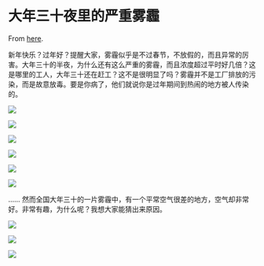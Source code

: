 # 大年三十夜里的严重雾霾

From [here](https://yinwang1.substack.com/p/1fb).

新年快乐？过年好？提醒大家，雾霾似乎是不过春节，不放假的，而且异常的厉害。大年三十的半夜，为什么还有这么严重的雾霾，而且浓度超过平时好几倍？这是哪里的工人，大年三十还在赶工？这不是很明显了吗？雾霾并不是工厂排放的污染，而是故意放毒。要是你病了，他们就说你是过年期间到热闹的地方被人传染的。

![](https://substackcdn.com/image/fetch/w_1456,c_limit,f_auto,q_auto:good,fl_progressive:steep/https%3A%2F%2Fsubstack-post-media.s3.amazonaws.com%2Fpublic%2Fimages%2F0b05c0de-9973-4ccf-b8fb-ceab7a402dc5_1423x1463.jpeg)

![](https://substackcdn.com/image/fetch/w_1456,c_limit,f_auto,q_auto:good,fl_progressive:steep/https%3A%2F%2Fsubstack-post-media.s3.amazonaws.com%2Fpublic%2Fimages%2F94c218cd-46fe-4e82-8d1e-1cd501adb356_1238x708.jpeg)

![](https://substackcdn.com/image/fetch/w_1456,c_limit,f_auto,q_auto:good,fl_progressive:steep/https%3A%2F%2Fsubstack-post-media.s3.amazonaws.com%2Fpublic%2Fimages%2Ffa54cc58-0884-42ad-89cf-804f1cf820e3_1277x1247.jpeg)

![](https://substackcdn.com/image/fetch/w_1456,c_limit,f_auto,q_auto:good,fl_progressive:steep/https%3A%2F%2Fsubstack-post-media.s3.amazonaws.com%2Fpublic%2Fimages%2Ffd0ae095-51de-4727-9135-1526450ee9ff_1238x711.jpeg)

![](https://substackcdn.com/image/fetch/w_1456,c_limit,f_auto,q_auto:good,fl_progressive:steep/https%3A%2F%2Fsubstack-post-media.s3.amazonaws.com%2Fpublic%2Fimages%2Fb434a03b-8b52-4f27-8f39-3c25d5756054_2388x1480.jpeg)

![](https://substackcdn.com/image/fetch/w_1456,c_limit,f_auto,q_auto:good,fl_progressive:steep/https%3A%2F%2Fsubstack-post-media.s3.amazonaws.com%2Fpublic%2Fimages%2F3dd137f8-ca45-4d09-ba01-b617c01a0a40_2388x1567.jpeg)

…… 然而全国大年三十的一片雾霾中，有一个平常空气很差的地方，空气却非常好。非常有趣，为什么呢？我想大家能猜出来原因。

![](https://substackcdn.com/image/fetch/w_1456,c_limit,f_auto,q_auto:good,fl_progressive:steep/https%3A%2F%2Fsubstack-post-media.s3.amazonaws.com%2Fpublic%2Fimages%2F3068652a-9064-4327-a974-dffde6143d33_1315x1349.jpeg)

![](https://substackcdn.com/image/fetch/w_1456,c_limit,f_auto,q_auto:good,fl_progressive:steep/https%3A%2F%2Fsubstack-post-media.s3.amazonaws.com%2Fpublic%2Fimages%2F8ed2ec25-2ba3-4c31-9ba6-779af67fff6b_1203x713.jpeg)

![](https://substackcdn.com/image/fetch/w_1456,c_limit,f_auto,q_auto:good,fl_progressive:steep/https%3A%2F%2Fsubstack-post-media.s3.amazonaws.com%2Fpublic%2Fimages%2F30241d59-24ac-45db-9ec5-7f91653f4cdd_2388x1568.jpeg)

